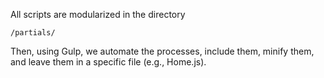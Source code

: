 All scripts are modularized in the directory

```
/partials/
```

Then, using Gulp, we automate the processes, include them, minify them, and leave them in a specific file (e.g., Home.js).
